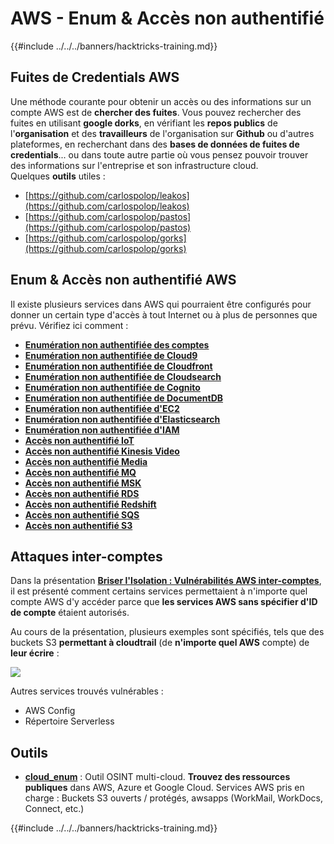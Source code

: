 # AWS - Enum & Accès non authentifié

{{#include ../../../banners/hacktricks-training.md}}

## Fuites de Credentials AWS

Une méthode courante pour obtenir un accès ou des informations sur un compte AWS est de **chercher des fuites**. Vous pouvez rechercher des fuites en utilisant **google dorks**, en vérifiant les **repos publics** de l'**organisation** et des **travailleurs** de l'organisation sur **Github** ou d'autres plateformes, en recherchant dans des **bases de données de fuites de credentials**... ou dans toute autre partie où vous pensez pouvoir trouver des informations sur l'entreprise et son infrastructure cloud.\
Quelques **outils** utiles :

- [https://github.com/carlospolop/leakos](https://github.com/carlospolop/leakos)
- [https://github.com/carlospolop/pastos](https://github.com/carlospolop/pastos)
- [https://github.com/carlospolop/gorks](https://github.com/carlospolop/gorks)

## Enum & Accès non authentifié AWS

Il existe plusieurs services dans AWS qui pourraient être configurés pour donner un certain type d'accès à tout Internet ou à plus de personnes que prévu. Vérifiez ici comment :

- [**Enumération non authentifiée des comptes**](aws-accounts-unauthenticated-enum.md)
- [**Enumération non authentifiée de Cloud9**](https://github.com/carlospolop/hacktricks-cloud/blob/master/pentesting-cloud/aws-security/aws-unauthenticated-enum-access/broken-reference/README.md)
- [**Enumération non authentifiée de Cloudfront**](aws-cloudfront-unauthenticated-enum.md)
- [**Enumération non authentifiée de Cloudsearch**](https://github.com/carlospolop/hacktricks-cloud/blob/master/pentesting-cloud/aws-security/aws-unauthenticated-enum-access/broken-reference/README.md)
- [**Enumération non authentifiée de Cognito**](aws-cognito-unauthenticated-enum.md)
- [**Enumération non authentifiée de DocumentDB**](aws-documentdb-enum.md)
- [**Enumération non authentifiée d'EC2**](aws-ec2-unauthenticated-enum.md)
- [**Enumération non authentifiée d'Elasticsearch**](aws-elasticsearch-unauthenticated-enum.md)
- [**Enumération non authentifiée d'IAM**](aws-iam-and-sts-unauthenticated-enum.md)
- [**Accès non authentifié IoT**](aws-iot-unauthenticated-enum.md)
- [**Accès non authentifié Kinesis Video**](aws-kinesis-video-unauthenticated-enum.md)
- [**Accès non authentifié Media**](aws-media-unauthenticated-enum.md)
- [**Accès non authentifié MQ**](aws-mq-unauthenticated-enum.md)
- [**Accès non authentifié MSK**](aws-msk-unauthenticated-enum.md)
- [**Accès non authentifié RDS**](aws-rds-unauthenticated-enum.md)
- [**Accès non authentifié Redshift**](aws-redshift-unauthenticated-enum.md)
- [**Accès non authentifié SQS**](aws-sqs-unauthenticated-enum.md)
- [**Accès non authentifié S3**](aws-s3-unauthenticated-enum.md)

## Attaques inter-comptes

Dans la présentation [**Briser l'Isolation : Vulnérabilités AWS inter-comptes**](https://www.youtube.com/watch?v=JfEFIcpJ2wk), il est présenté comment certains services permettaient à n'importe quel compte AWS d'y accéder parce que **les services AWS sans spécifier d'ID de compte** étaient autorisés.

Au cours de la présentation, plusieurs exemples sont spécifiés, tels que des buckets S3 **permettant à cloudtrail** (de **n'importe quel AWS** compte) de **leur écrire** :

![](<../../../images/image (260).png>)

Autres services trouvés vulnérables :

- AWS Config
- Répertoire Serverless

## Outils

- [**cloud_enum**](https://github.com/initstring/cloud_enum) : Outil OSINT multi-cloud. **Trouvez des ressources publiques** dans AWS, Azure et Google Cloud. Services AWS pris en charge : Buckets S3 ouverts / protégés, awsapps (WorkMail, WorkDocs, Connect, etc.)

{{#include ../../../banners/hacktricks-training.md}}
